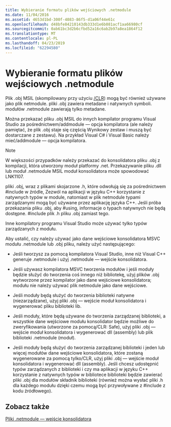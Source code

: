 ```yaml
---
title: Wybieranie formatu plików wejściowych .netmodule
ms.date: 11/04/2016
ms.assetid: 4653d1bd-300f-4083-86f5-d1a06f44e61c
ms.openlocfilehash: d48bfe84210143db333d1e6b081acf1aa66980cf
ms.sourcegitcommit: 0ab61bc3d2b6cfbd52a16c6ab2b97a8ea1864f12
ms.translationtype: MT
ms.contentlocale: pl-PL
ms.lasthandoff: 04/23/2019
ms.locfileid: "62294580"
---
```

# <a name="choosing-the-format-of-netmodule-input-files"></a>Wybieranie formatu plików wejściowych .netmodule

Plik .obj MSIL (skompilowany przy użyciu [/CLR](clr-common-language-runtime-compilation.md)) mogą być również używane jako plik netmodule.  pliki .obj zawiera metadane i natywnych symboli.  modułów .netmodule zawierają tylko metadane.

Można przekazać pliku .obj MSIL do innych kompilator programu Visual Studio za pośrednictwem/addmodule — opcja kompilatora (ale należy pamiętać, że plik .obj staje się częścią Wynikowy zestaw i muszą być dostarczane z zestawu).  Na przykład Visual C# i Visual Basic należy mieć/addmodule — opcja kompilatora.

> [!NOTE]
>  W większości przypadków należy przekazać do konsolidatora pliku .obj z kompilacji, która utworzony moduł platformy .net.  Przekazywanie pliku .dll lub moduł .netmodule MSIL moduł konsolidatora może spowodować LNK1107.

pliki .obj, wraz z plikami skojarzone .h, które odwołują się za pośrednictwem #include w źródle, Zezwól na aplikacji w języku C++ korzystanie z natywnych typów w module, natomiast w plik netmodule typami zarządzanymi mogą być używane przez aplikację języka C++.  Jeśli próba przekazania pliku .obj, aby #using, informacje o typach natywnych nie będą dostępne. #include plik .h pliku .obj zamiast tego.

Inne kompilatory programu Visual Studio może używać tylko typów zarządzanych z modułu.

Aby ustalić, czy należy używać jako dane wejściowe konsolidatora MSVC modułu .netmodule lub .obj pliku, należy użyć następującego:

- Jeśli tworzysz za pomocą kompilatora Visual Studio, inne niż Visual C++ generuje .netmodule i użyj .netmodule — wejście konsolidatora.

- Jeśli używasz kompilatora MSVC tworzenia modułów i jeśli moduły będzie służyć do tworzenia coś innego niż bibliotekę, użyj plików .obj wytworzone przez kompilator jako dane wejściowe konsolidatora; modułu nie należy używać plik netmodule jako dane wejściowe.

- Jeśli moduły będą służyć do tworzenia biblioteki natywne (niezarządzane), użyj pliki .obj — wejście moduł konsolidatora i wygenerować pliku biblioteki lib.

- Jeśli moduły, które będą używane do tworzenia zarządzanej biblioteki, a wszystkie dane wejściowe modułu konsolidator będzie możliwe do zweryfikowania (utworzone za pomocą/CLR: Safe), użyj pliki .obj — wejście moduł konsolidatora i wygenerować dll (assembly) lub plik biblioteki .netmodule (moduł).

- Jeśli moduły będą służyć do tworzenia zarządzanej biblioteki i jeden lub więcej modułów dane wejściowe konsolidatora, które zostaną wygenerowane za pomocą tylko/CLR, użyj pliki .obj — wejście moduł konsolidatora i wygenerować dll (assembly).  Jeśli chcesz udostępnić typów zarządzanych z biblioteki i czy ma aplikacji w języku C++ korzystanie z natywnych typów w bibliotece biblioteki będzie zawierać pliki .obj dla modułów składnik biblioteki (również można wysłać pliki .h dla każdego modułu dzięki czemu mogą być przywoływane z #include z kodu źródłowego).

## <a name="see-also"></a>Zobacz także

[Pliki .netmodule — wejście konsolidatora](netmodule-files-as-linker-input.md)
